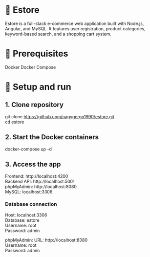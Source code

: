 # 🛒 Estore

Estore is a full-stack e-commerce web application built with Node.js, Angular, and MySQL.
It features user registration, product categories, keyword-based search, and a shopping cart system.

# 🛒 Prerequisites

Docker
Docker Compose

# 🚀 Setup and run

## 1. Clone repository

git clone https://github.com/nagygergo1990/estore.git  
cd estore

## 2. Start the Docker containers

docker-compose up -d

## 3. Access the app

Frontend: http://localhost:4200  
Backend API: http://localhost:5001  
phpMyAdmin: http://localhost:8080  
MySQL: localhost:3306

### Database connection

Host: localhost:3306  
Database: estore  
Username: root  
Password: admin

phpMyAdmin:
URL: http://localhost:8080  
Username: root  
Password: admin
